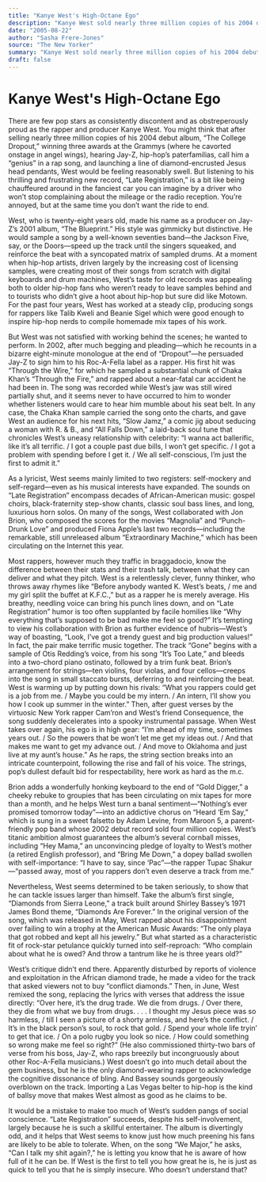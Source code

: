 ```yaml
---
title: "Kanye West's High-Octane Ego"
description: "Kanye West sold nearly three million copies of his 2004 debut album, “The College Dropout” at the Grammys (where he cavorted onstage in angel wings), launching a line of diamond-encrusted Jesus head p..."
date: "2005-08-22"
author: "Sasha Frere-Jones"
source: "The New Yorker"
summary: "Kanye West sold nearly three million copies of his 2004 debut album, “The College Dropout” at the Grammys (where he cavorted onstage in angel wings), launching a line of diamond-encrusted Jesus head pendants. West, who is twenty-eight years old, made his name as a producer on Jay-Z’s 2001 album. He would sample a song by a well-known seventies band—the Jackson Five, say, or the Doors—speed up the track"
draft: false
---
```


# Kanye West's High-Octane Ego

There are few pop stars as consistently discontent and as obstreperously proud as the rapper and producer Kanye West. You might think that after selling nearly three million copies of his 2004 debut album, “The College Dropout,” winning three awards at the Grammys (where he cavorted onstage in angel wings), hearing Jay-Z, hip-hop’s paterfamilias, call him a “genius” in a rap song, and launching a line of diamond-encrusted Jesus head pendants, West would be feeling reasonably swell. But listening to his thrilling and frustrating new record, “Late Registration,” is a bit like being chauffeured around in the fanciest car you can imagine by a driver who won’t stop complaining about the mileage or the radio reception. You’re annoyed, but at the same time you don’t want the ride to end.

West, who is twenty-eight years old, made his name as a producer on Jay-Z’s 2001 album, “The Blueprint.” His style was gimmicky but distinctive. He would sample a song by a well-known seventies band—the Jackson Five, say, or the Doors—speed up the track until the singers squeaked, and reinforce the beat with a syncopated matrix of sampled drums. At a moment when hip-hop artists, driven largely by the increasing cost of licensing samples, were creating most of their songs from scratch with digital keyboards and drum machines, West’s taste for old records was appealing both to older hip-hop fans who weren’t ready to leave samples behind and to tourists who didn’t give a hoot about hip-hop but sure did like Motown. For the past four years, West has worked at a steady clip, producing songs for rappers like Talib Kweli and Beanie Sigel which were good enough to inspire hip-hop nerds to compile homemade mix tapes of his work.

But West was not satisfied with working behind the scenes; he wanted to perform. In 2002, after much begging and pleading—which he recounts in a bizarre eight-minute monologue at the end of “Dropout”—he persuaded Jay-Z to sign him to his Roc-A-Fella label as a rapper. His first hit was “Through the Wire,” for which he sampled a substantial chunk of Chaka Khan’s “Through the Fire,” and rapped about a near-fatal car accident he had been in. The song was recorded while West’s jaw was still wired partially shut, and it seems never to have occurred to him to wonder whether listeners would care to hear him mumble about his seat belt. In any case, the Chaka Khan sample carried the song onto the charts, and gave West an audience for his next hits, “Slow Jamz,” a comic jig about seducing a woman with R. & B., and “All Falls Down,” a laid-back soul tune that chronicles West’s uneasy relationship with celebrity: “I wanna act ballerific, like it’s all terrific. / I got a couple past due bills, I won’t get specific. / I got a problem with spending before I get it. / We all self-conscious, I’m just the first to admit it.”

As a lyricist, West seems mainly limited to two registers: self-mockery and self-regard—even as his musical interests have expanded. The sounds on “Late Registration” encompass decades of African-American music: gospel choirs, black-fraternity step-show chants, classic soul bass lines, and long, luxurious horn solos. On many of the songs, West collaborated with Jon Brion, who composed the scores for the movies “Magnolia” and “Punch-Drunk Love” and produced Fiona Apple’s last two records—including the remarkable, still unreleased album “Extraordinary Machine,” which has been circulating on the Internet this year.

Most rappers, however much they traffic in braggadocio, know the difference between their stats and their trash talk, between what they can deliver and what they pitch. West is a relentlessly clever, funny thinker, who throws away rhymes like “Before anybody wanted K. West’s beats, / me and my girl split the buffet at K.F.C.,” but as a rapper he is merely average. His breathy, needling voice can bring his punch lines down, and on “Late Registration” humor is too often supplanted by facile homilies like “Why everything that’s supposed to be bad make me feel so good?” It’s tempting to view his collaboration with Brion as further evidence of hubris—West’s way of boasting, “Look, I’ve got a trendy guest and big production values!” In fact, the pair make terrific music together. The track “Gone” begins with a sample of Otis Redding’s voice, from his song “It’s Too Late,” and bleeds into a two-chord piano ostinato, followed by a trim funk beat. Brion’s arrangement for strings—ten violins, four violas, and four cellos—creeps into the song in small staccato bursts, deferring to and reinforcing the beat. West is warming up by putting down his rivals: “What you rappers could get is a job from me. / Maybe you could be my intern. / An intern, I’ll show you how I cook up summer in the winter.” Then, after guest verses by the virtuosic New York rapper Cam’ron and West’s friend Consequence, the song suddenly decelerates into a spooky instrumental passage. When West takes over again, his ego is in high gear: “I’m ahead of my time, sometimes years out. / So the powers that be won’t let me get my ideas out. / And that makes me want to get my advance out. / And move to Oklahoma and just live at my aunt’s house.” As he raps, the string section breaks into an intricate counterpoint, following the rise and fall of his voice. The strings, pop’s dullest default bid for respectability, here work as hard as the m.c.

Brion adds a wonderfully honking keyboard to the end of “Gold Digger,” a cheeky rebuke to groupies that has been circulating on mix tapes for more than a month, and he helps West turn a banal sentiment—“Nothing’s ever promised tomorrow today”—into an addictive chorus on “Heard ‘Em Say,” which is sung in a sweet falsetto by Adam Levine, from Maroon 5, a parent-friendly pop band whose 2002 debut record sold four million copies. West’s titanic ambition almost guarantees the album’s several cornball misses, including “Hey Mama,” an unconvincing pledge of loyalty to West’s mother (a retired English professor), and “Bring Me Down,” a dopey ballad swollen with self-importance: “I have to say, since ‘Pac”—the rapper Tupac Shakur—“passed away, most of you rappers don’t even deserve a track from me.”

Nevertheless, West seems determined to be taken seriously, to show that he can tackle issues larger than himself. Take the album’s first single, “Diamonds from Sierra Leone,” a track built around Shirley Bassey’s 1971 James Bond theme, “Diamonds Are Forever.” In the original version of the song, which was released in May, West rapped about his disappointment over failing to win a trophy at the American Music Awards: “The only playa that got robbed and kept all his jewelry.” But what started as a characteristic fit of rock-star petulance quickly turned into self-reproach: “Who complain about what he is owed? And throw a tantrum like he is three years old?”

West’s critique didn’t end there. Apparently disturbed by reports of violence and exploitation in the African diamond trade, he made a video for the track that asked viewers not to buy “conflict diamonds.” Then, in June, West remixed the song, replacing the lyrics with verses that address the issue directly: “Over here, it’s the drug trade. We die from drugs. / Over there, they die from what we buy from drugs. . . . I thought my Jesus piece was so harmless, / till I seen a picture of a shorty armless, and here’s the conflict. / It’s in the black person’s soul, to rock that gold. / Spend your whole life tryin’ to get that ice. / On a polo rugby you look so nice. / How could something so wrong make me feel so right?” (He also commissioned thirty-two bars of verse from his boss, Jay-Z, who raps breezily but incongruously about other Roc-A-Fella musicians.) West doesn’t go into much detail about the gem business, but he is the only diamond-wearing rapper to acknowledge the cognitive dissonance of bling. And Bassey sounds gorgeously overblown on the track. Importing a Las Vegas belter to hip-hop is the kind of ballsy move that makes West almost as good as he claims to be.

It would be a mistake to make too much of West’s sudden pangs of social conscience. “Late Registration” succeeds, despite his self-involvement, largely because he is such a skillful entertainer. The album is divertingly odd, and it helps that West seems to know just how much preening his fans are likely to be able to tolerate. When, on the song “We Major,” he asks, “Can I talk my shit again?,” he is letting you know that he is aware of how full of it he can be. If West is the first to tell you how great he is, he is just as quick to tell you that he is simply insecure. Who doesn’t understand that?
